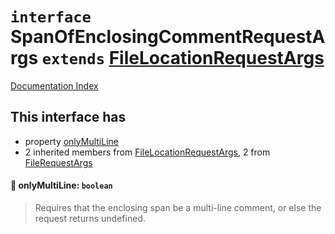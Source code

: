 # `interface` SpanOfEnclosingCommentRequestArgs `extends` [FileLocationRequestArgs](../interface.FileLocationRequestArgs/README.md)

[Documentation Index](../README.md)

## This interface has

- property [onlyMultiLine](#-onlymultiline-boolean)
- 2 inherited members from [FileLocationRequestArgs](../interface.FileLocationRequestArgs/README.md), 2 from [FileRequestArgs](../interface.FileRequestArgs/README.md)


#### 📄 onlyMultiLine: `boolean`

> Requires that the enclosing span be a multi-line comment, or else the request returns undefined.



